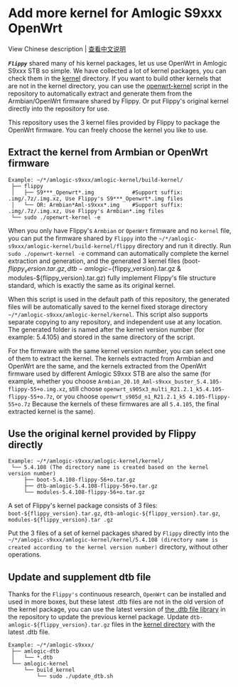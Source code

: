 # Add more kernel for Amlogic S9xxx OpenWrt

View Chinese description  |  [查看中文说明](README.cn.md)

***`Flippy`*** shared many of his kernel packages, let us use OpenWrt in Amlogic S9xxx STB so simple. We have collected a lot of kernel packages, you can check them in the [kernel](https://github.com/ophub/amlogic-s9xxx-openwrt/tree/main/amlogic-s9xxx/amlogic-kernel/kernel) directory. If you want to build other kernels that are not in the kernel directory, you can use the [openwrt-kernel](openwrt-kernel) script in the repository to automatically extract and generate them from the Armbian/OpenWrt firmware shared by Flippy. Or put Flippy's original kernel directly into the repository for use.

This repository uses the 3 kernel files provided by Flippy to package the OpenWrt firmware. You can freely choose the kernel you like to use.

## Extract the kernel from Armbian or OpenWrt firmware

```shell script
Example: ~/*/amlogic-s9xxx/amlogic-kernel/build-kernel/
 ├── flippy
 │   ├── S9***_Openwrt*.img            #Support suffix: .img/.7z/.img.xz, Use Flippy's S9***_Openwrt*.img files
 │   └── OR: Armbian*Aml-s9xxx*.img    #Support suffix: .img/.7z/.img.xz, Use Flippy's Armbian*.img files
 └── sudo ./openwrt-kernel -e
```
When you only have Flippy's `Armbian` or `OpenWrt` firmware and no `kernel` file, you can put the firmware shared by `Flippy` into the `~/*/amlogic-s9xxx/amlogic-kernel/build-kernel/flippy` directory and run it directly. Run `sudo ./openwrt-kernel -e` command can automatically complete the kernel extraction and generation, and the generated 3 kernel files (boot-${flippy_version}.tar.gz, dtb-amlogic-${flippy_version}.tar.gz & modules-${flippy_version}.tar.gz) fully implement Flippy's file structure standard, which is exactly the same as its original kernel.

When this script is used in the default path of this repository, the generated files will be automatically saved to the kernel fixed storage directory `~/*/amlogic-s9xxx/amlogic-kernel/kernel`. This script also supports separate copying to any repository, and independent use at any location. The generated folder is named after the kernel version number (for example: 5.4.105) and stored in the same directory of the script.

For the firmware with the same kernel version number, you can select one of them to extract the kernel. The kernels extracted from Armbian and OpenWrt are the same, and the kernels extracted from the OpenWrt firmware used by different Amlogic S9xxx STB are also the same (for example, whether you choose `Armbian_20.10_Aml-s9xxx_buster_5.4.105-flippy-55+o.img.xz`, still choose `openwrt_s905x3_multi_R21.2.1_k5.4.105-flippy-55+o.7z`, or you choose `openwrt_s905d_n1_R21.2.1_k5 4.105-flippy-55+o.7z` Because the kernels of these firmwares are all `5.4.105`, the final extracted kernel is the same).

## Use the original kernel provided by Flippy directly

```shell script
Example: ~/*/amlogic-s9xxx/amlogic-kernel/kernel/
 └── 5.4.108 (The directory name is created based on the kernel version number)
     ├── boot-5.4.108-flippy-56+o.tar.gz
     ├── dtb-amlogic-5.4.108-flippy-56+o.tar.gz
     └── modules-5.4.108-flippy-56+o.tar.gz
```

A set of Flippy's kernel package consists of 3 files: `boot-${flippy_version}.tar.gz`, `dtb-amlogic-${flippy_version}.tar.gz`, `modules-${flippy_version}.tar .gz`

Put the 3 files of a set of kernel packages shared by `Flippy` directly into the `~/*/amlogic-s9xxx/amlogic-kernel/kernel/5.4.108 (directory name is created according to the kernel version number)` directory, without other operations.

## Update and supplement dtb file

Thanks for the `Flippy's` continuous research, `OpenWrt` can be installed and used in more boxes, but these latest .dtb files are not in the old version of the kernel package, you can use the latest version of [the .dtb file library](https://github.com/ophub/amlogic-s9xxx-openwrt/tree/main/amlogic-s9xxx/amlogic-dtb) in the repository to update the previous kernel package. Update `dtb-amlogic-${flippy_version}.tar.gz` files in the [kernel directory](https://github.com/ophub/amlogic-s9xxx-openwrt/tree/main/amlogic-s9xxx/amlogic-kernel/kernel) with the latest .dtb file.

```shell script
Example: ~/*/amlogic-s9xxx/
 ├── amlogic-dtb
 │   └── *.dtb
 └── amlogic-kernel
     └── build_kernel
         └── sudo ./update_dtb.sh
```

